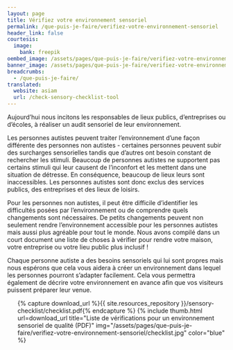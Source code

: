 ```yaml
---
layout: page
title: Vérifiez votre environnement sensoriel
permalink: /que-puis-je-faire/verifiez-votre-environnement-sensoriel
header_link: false
courtesis:
  image:
    bank: freepik
oembed_image: /assets/pages/que-puis-je-faire/verifiez-votre-environnement-sensoriel/opengraph.jpg
banner_image: /assets/pages/que-puis-je-faire/verifiez-votre-environnement-sensoriel/banner.jpg
breadcrumbs:
  - /que-puis-je-faire/
translated:
  website: asiam
  url: /check-sensory-checklist-tool
---
```


Aujourd’hui nous incitons les responsables de lieux publics, d’entreprises ou d’écoles, 
à réaliser un audit sensoriel de leur environnement.

Les personnes autistes peuvent traiter l’environnement d’une façon différente des 
personnes non autistes - certaines personnes peuvent subir des surcharges sensorielles 
tandis que d’autres ont besoin constant de rechercher les stimuli. Beaucoup de 
personnes autistes ne supportent pas certains stimuli qui leur causent de l’inconfort 
et les mettent dans une situation de détresse. En conséquence, beaucoup de lieux leurs 
sont inaccessibles.
Les personnes autistes sont donc exclus des services publics, des entreprises et des 
lieux de loisirs.

Pour les personnes non autistes, il peut être difficile d’identifier les difficultés 
posées par l’environnement ou de comprendre quels changements sont nécessaires. De 
petits changements peuvent non seulement rendre l’environnement accessible pour les 
personnes autistes mais aussi plus agréable pour tout le monde.
Nous avons compilé dans un court document une liste de choses à vérifier pour rendre 
votre maison, votre entreprise ou votre lieu public plus inclusif&nbsp;!

Chaque personne autiste a des besoins sensoriels qui lui sont propres mais nous 
espérons que cela vous aidera à créer un environnement dans lequel les personnes pourront 
s’adapter facilement. Cela vous permettra également de décrire votre environnement en 
avance afin que vos visiteurs puissent préparer leur venue.

<div class="highlight">

<ul class="thumb center">
 {% capture download_url %}{{ site.resources_repository }}/sensory-checklist/checklist.pdf{% endcapture %}
 {% include thumb.html url=download_url title="Liste de vérifications pour un environnement sensoriel de qualité (PDF)" img="/assets/pages/que-puis-je-faire/verifiez-votre-environnement-sensoriel/checklist.jpg" color="blue" %}
</ul>

</div>

